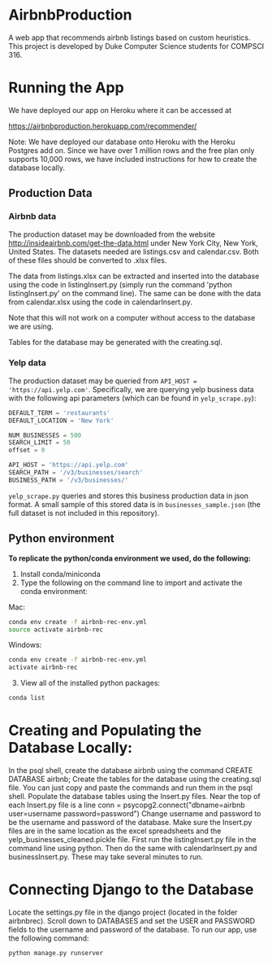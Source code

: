 # AirbnbProduction

A web app that recommends airbnb listings based on custom heuristics. This project is developed by Duke Computer Science students for COMPSCI 316.

# Running the App

We have deployed our app on Heroku where it can be accessed at 

https://airbnbproduction.herokuapp.com/recommender/

Note: We have deployed our database onto Heroku with the Heroku Postgres add on. Since we have over 1 million rows and the free plan only supports 10,000 rows, we have included instructions for how to create the database locally. 

## Production Data
### Airbnb data

The production dataset may be downloaded from the website http://insideairbnb.com/get-the-data.html under New York City, New York, United States. The datasets needed are listings.csv and calendar.csv. Both of these files should be converted to .xlsx files.

The data from listings.xlsx can be extracted and inserted into the database using the code in listingInsert.py (simply run the command 'python listingInsert.py' on the command line). The same can be done with the data from calendar.xlsx using the code in calendarInsert.py.

Note that this will not work on a computer without access to the database we are using.

Tables for the database may be generated with the creating.sql.

### Yelp data
The production dataset may be queried from `API_HOST = 'https://api.yelp.com'`. Specifically, we are querying yelp business data with the following api parameters (which can be found in `yelp_scrape.py`):

```py
DEFAULT_TERM = 'restaurants'
DEFAULT_LOCATION = 'New York'

NUM_BUSINESSES = 500
SEARCH_LIMIT = 50
offset = 0

API_HOST = 'https://api.yelp.com'
SEARCH_PATH = '/v3/businesses/search'
BUSINESS_PATH = '/v3/businesses/'
```

`yelp_scrape.py` queries and stores this business production data in json format. A small sample of this stored data is in `businesses_sample.json` (the full dataset is not included in this repository).

## Python environment
**To replicate the python/conda environment we used, do the following:**

1. Install conda/miniconda
2. Type the following on the command line to import and activate the conda environment:

Mac:

```bash
conda env create -f airbnb-rec-env.yml
source activate airbnb-rec
```

Windows:

```bash
conda env create -f airbnb-rec-env.yml
activate airbnb-rec
```

3. View all of the installed python packages:

```bash
conda list
```


# Creating and Populating the Database Locally:
In the psql shell, create the database airbnb using the command
	CREATE DATABASE airbnb;
Create the tables for the database using the creating.sql file.
You can just copy and paste the commands and run them in the psql shell.
Populate the database tables using the Insert.py files.
Near the top of each Insert.py file is a line
	conn = psycopg2.connect("dbname=airbnb user=username password=password")
Change username and password to be the username and password of the database.
Make sure the Insert.py files are in the same location as the excel spreadsheets and the yelp_businesses_cleaned.pickle file.
First run the listingInsert.py file in the command line using python. Then do the same with calendarInsert.py and businessInsert.py. These may take several minutes to run.


# Connecting Django to the Database
Locate the settings.py file in the django project (located in the folder airbnbrec). 
Scroll down to DATABASES and set the USER and PASSWORD fields to the username and password of the database.
To run our app, use the following command:

```py
python manage.py runserver
```



